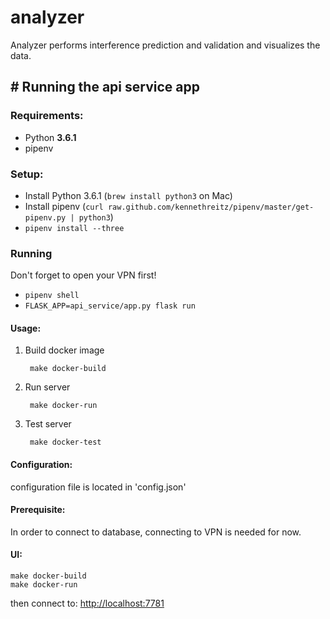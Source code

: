 # analyzer
Analyzer performs interference prediction and validation and visualizes the data.

## # Running the api service app

### Requirements:
- Python **3.6.1**
- pipenv

### Setup:
- Install Python 3.6.1 (`brew install python3` on Mac)
- Install pipenv (`curl raw.github.com/kennethreitz/pipenv/master/get-pipenv.py | python3`)
- `pipenv install --three`

### Running
Don't forget to open your VPN first!
- `pipenv shell`
- `FLASK_APP=api_service/app.py flask run`

#### Usage:
	
1. Build docker image

 		make docker-build
 	
2. Run server

		make docker-run
		
3. Test server 

		make docker-test
		
#### Configuration:
configuration file is located in 'config.json'

	
#### Prerequisite:
In order to connect to database, connecting to VPN is needed for now.

#### UI:
	make docker-build
	make docker-run
	
then connect to: [http://localhost:7781](http://localhost:7781)
